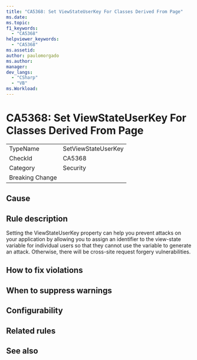 ```yaml
---
title: "CA5368: Set ViewStateUserKey For Classes Derived From Page"
ms.date:
ms.topic:
f1_keywords:
  - "CA5368"
helpviewer_keywords:
  - "CA5368"
ms.assetid:
author: paulomorgado
ms.author:
manager:
dev_langs:
  - "CSharp" 
  - "VB"
ms.Workload:
---
```

# CA5368: Set ViewStateUserKey For Classes Derived From Page

|||
|-|-|
|TypeName|SetViewStateUserKey|
|CheckId|CA5368|
|Category|Security|
|Breaking Change||

## Cause

## Rule description

Setting the ViewStateUserKey property can help you prevent attacks on your application by allowing you to assign an identifier to the view-state variable for individual users so that they cannot use the variable to generate an attack. Otherwise, there will be cross-site request forgery vulnerabilities.

## How to fix violations

## When to suppress warnings

## Configurability

## Related rules

## See also

